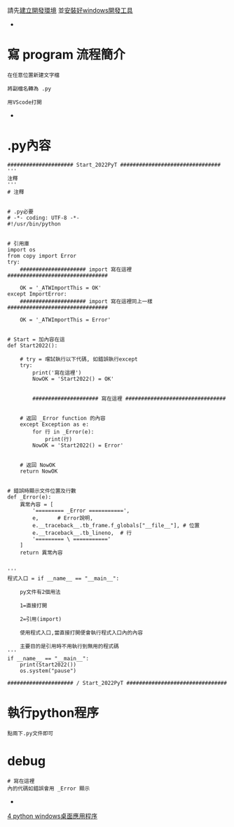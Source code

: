 
請先[建立開發環境](./1%20建立開發環境.md)
並[安裝好windows開發工具](./2%20windows開發工具下載安裝.md)

-

# 寫 program 流程簡介

    在任意位置新建文字檔
    
    將副檔名轉為 .py
    
    用VScode打開

-

# .py內容


    ##################### Start_2022PyT ################################
    '''
    注釋
    '''
    # 注釋


    # .py必要
    # -*- coding: UTF-8 -*-
    #!/usr/bin/python


    # 引用庫
    import os
    from copy import Error
    try:
        ##################### import 寫在這裡 ################################

        OK = '_ATWImportThis = OK'
    except ImportError:
        ##################### import 寫在這裡同上一樣 ################################

        OK = '_ATWImportThis = Error'


    # Start = 加內容在這 
    def Start2022():

        # try = 嚐試執行以下代碼, 如錯誤執行except
        try:
            print('寫在這裡')
            NowOK = 'Start2022() = OK'


            ##################### 寫在這裡 ################################


        # 返回 _Error function 的內容
        except Exception as e:
            for 行 in _Error(e):
                print(行)
            NowOK = 'Start2022() = Error'


        # 返回 NowOK
        return NowOK


    # 錯誤時顯示文件位置及行數
    def _Error(e):
        異常內容 = [
            '========= _Error ===========',
            e,      # Error說明,
            e.__traceback__.tb_frame.f_globals["__file__"], # 位置
            e.__traceback__.tb_lineno,  # 行
            '========= \ ==========='
        ]
        return 異常內容


    '''
    程式入口 = if __name__ == "__main__":

        py文件有2個用法

        1=直接打開

        2=引用(import)

        使用程式入口,當直接打開便會執行程式入口內的內容

        主要目的是引用時不用執行到無用的程式碼
    '''
    if __name__ == "__main__":
        print(Start2022())
        os.system("pause") 

    ##################### / Start_2022PyT ################################












# 執行python程序

    點兩下.py文件即可


# debug

    # 寫在這裡
    內的代碼如錯誤會用 _Error 顯示

    
    


-

[4 python windows桌面應用程序](./4%20python%20windows桌面應用程序.md)

